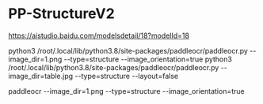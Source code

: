 # PP-StructureV2

https://aistudio.baidu.com/modelsdetail/18?modelId=18

python3 /root/.local/lib/python3.8/site-packages/paddleocr/paddleocr.py --image_dir=1.png --type=structure --image_orientation=true
python3 /root/.local/lib/python3.8/site-packages/paddleocr/paddleocr.py --image_dir=table.jpg --type=structure --layout=false

paddleocr --image_dir=1.png --type=structure --image_orientation=true

